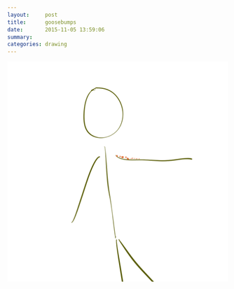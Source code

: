 ```yaml
---
layout:     post
title:      goosebumps
date:       2015-11-05 13:59:06
summary:    
categories: drawing
---
```

![goosebumps](/images/blog/goosebumps.png "Want some, Get some.")
